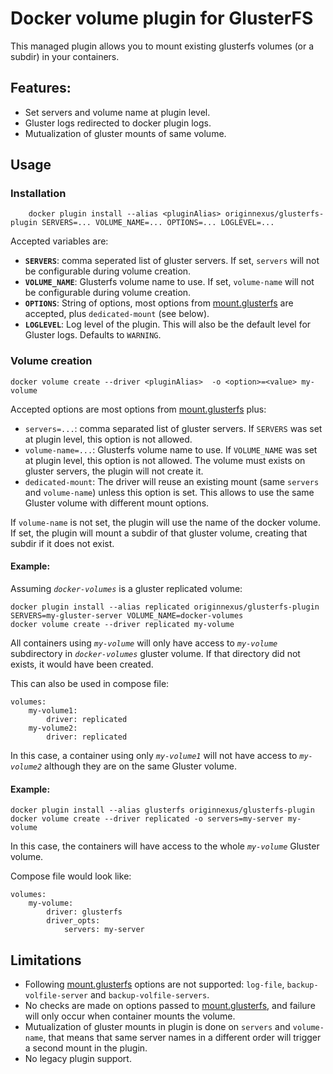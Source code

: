 # Docker volume plugin for GlusterFS

This managed plugin allows you to mount existing glusterfs volumes (or a subdir) in your containers.


## Features:

- Set servers and volume name at plugin level.
- Gluster logs redirected to docker plugin logs.
- Mutualization of gluster mounts of same volume.

## Usage

### Installation

        docker plugin install --alias <pluginAlias> originnexus/glusterfs-plugin SERVERS=... VOLUME_NAME=... OPTIONS=... LOGLEVEL=...
    
Accepted variables are:

- **`SERVERS`**: comma seperated list of gluster servers. If set, `servers` will not be configurable during volume creation.
- **`VOLUME_NAME`**: Glusterfs volume name to use. If set, `volume-name` will not be configurable during volume creation.
- **`OPTIONS`**: String of options, most options from [mount.glusterfs] are accepted, plus `dedicated-mount` (see below).
- **`LOGLEVEL`**: Log level of the plugin. This will also be the default level for Gluster logs. Defaults to `WARNING`.
    
### Volume creation
    docker volume create --driver <pluginAlias>  -o <option>=<value> my-volume
    
Accepted options are most options from [mount.glusterfs] plus:

- `servers=...`: comma separated list of gluster servers. If `SERVERS` was set at plugin level, this option is not allowed.
- `volume-name=...`: Glusterfs volume name to use. If `VOLUME_NAME` was set at plugin level, this option is not allowed. The volume must exists on gluster servers, the plugin will not create it.
- `dedicated-mount`: The driver will reuse an existing mount (same `servers` and `volume-name`) unless this option is set. This allows to use the same Gluster volume with different mount options.

If `volume-name` is not set, the plugin will use the name of the docker volume. If set, the plugin will mount a subdir of that gluster volume, creating that subdir if it does not exist.

#### Example:

Assuming *`docker-volumes`* is a gluster replicated volume:

    docker plugin install --alias replicated originnexus/glusterfs-plugin SERVERS=my-gluster-server VOLUME_NAME=docker-volumes
    docker volume create --driver replicated my-volume

All containers using *`my-volume`* will only have access to *`my-volume`* subdirectory in *`docker-volumes`* gluster volume. If that directory did not exists, it would have been created.

This can also be used in compose file:

    volumes:
        my-volume1:
            driver: replicated
        my-volume2:
            driver: replicated

In this case, a container using only *`my-volume1`* will not have access to *`my-volume2`* although they are on the same Gluster volume.

#### Example:
    docker plugin install --alias glusterfs originnexus/glusterfs-plugin
    docker volume create --driver replicated -o servers=my-server my-volume

In this case, the containers will have access to the whole *`my-volume`* Gluster volume.

Compose file would look like:

    volumes:
        my-volume:
            driver: glusterfs
            driver_opts:
                servers: my-server

## Limitations

- Following [mount.glusterfs] options are not supported: `log-file`, `backup-volfile-server` and `backup-volfile-servers`.
- No checks are made on options passed to [mount.glusterfs], and failure will only occur when container mounts the volume.
- Mutualization of gluster mounts in plugin is done on `servers` and `volume-name`, that means that same server names in a different order will trigger a second mount in the plugin.
- No legacy plugin support.

[mount.glusterfs]: http://manpages.ubuntu.com/manpages/focal/man8/mount.glusterfs.8.html